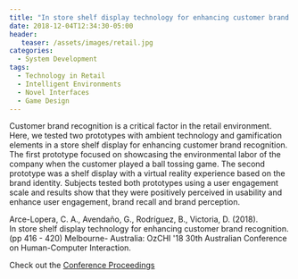 ```yaml
---
title: "In store shelf display technology for enhancing customer brand recognition"
date: 2018-12-04T12:34:30-05:00
header:
   teaser: /assets/images/retail.jpg
categories:
  - System Development
tags:
  - Technology in Retail
  - Intelligent Environments
  - Novel Interfaces
  - Game Design
---
```

Customer brand recognition is a critical factor in the retail environment. 
Here, we tested two prototypes with ambient technology and gamification elements 
in a store shelf display for enhancing customer brand recognition. 
The first prototype focused on showcasing the environmental labor of the company 
when the customer played a ball tossing game. The second prototype was a shelf 
display with a virtual reality experience based on the brand identity. 
Subjects tested both prototypes using a user engagement scale and results show 
that they were positively perceived in usability and enhance user engagement, 
brand recall and brand perception.

Arce-Lopera, C. A., Avendaño, G., Rodríguez, B., Victoria, D. (2018).  
In store shelf display technology for enhancing customer brand recognition. 
(pp 416 - 420) Melbourne- Australia: OzCHI '18 30th Australian Conference on Human-Computer Interaction.

Check out the [Conference Proceedings][URL] 

[URL]:  https://doi.org/10.1145/3292147.3292186